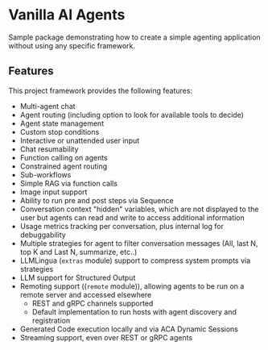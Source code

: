 # Vanilla AI Agents

Sample package demonstrating how to create a simple agenting application without using any specific framework.

## Features

This project framework provides the following features:

* Multi-agent chat
* Agent routing (including option to look for available tools to decide)
* Agent state management
* Custom stop conditions
* Interactive or unattended user input
* Chat resumability
* Function calling on agents
* Constrained agent routing
* Sub-workflows
* Simple RAG via function calls
* Image input support
* Ability to run pre and post steps via Sequence
* Conversation context "hidden" variables, which are not displayed to the user but agents can read and write to access additional information
* Usage metrics tracking per conversation, plus internal log for debuggability
* Multiple strategies for agent to filter conversation messages (All, last N, top K and Last N, summarize, etc..)
* LLMLingua (`extras` module) support to compress system prompts via strategies
* LLM support for Structured Output
* Remoting support ((`remote` module)), allowing agents to be run on a remote server and accessed elsewhere
  * REST and gRPC channels supported
  * Default implementation to run hosts with agent discovery and registration
* Generated Code execution locally and via ACA Dynamic Sessions
* Streaming support, even over REST or gRPC agents
